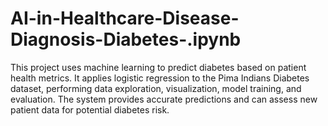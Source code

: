# AI-in-Healthcare-Disease-Diagnosis-Diabetes-.ipynb
This project uses machine learning to predict diabetes based on patient health metrics. It applies logistic regression to the Pima Indians Diabetes dataset, performing data exploration, visualization, model training, and evaluation. The system provides accurate predictions and can assess new patient data for potential diabetes risk.
